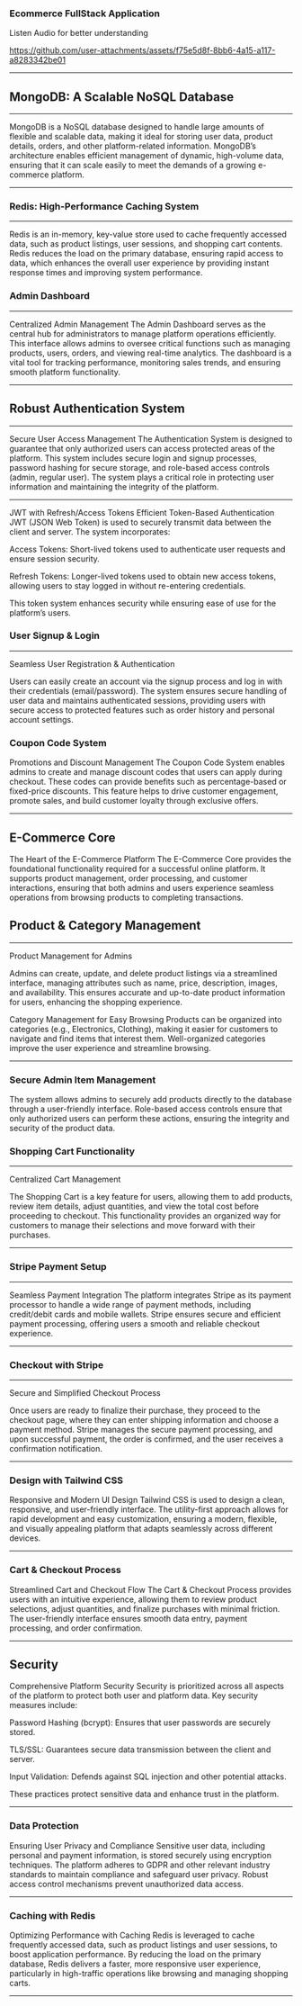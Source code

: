### Ecommerce FullStack Application

Listen Audio for better understanding

https://github.com/user-attachments/assets/f75e5d8f-8bb6-4a15-a117-a8283342be01


---


## MongoDB: A Scalable NoSQL Database
---

MongoDB is a NoSQL database designed to handle large amounts of flexible and scalable data, making it ideal for storing user data, product details, orders, and other platform-related information. MongoDB’s architecture enables efficient management of dynamic, high-volume data, ensuring that it can scale easily to meet the demands of a growing e-commerce platform.

---

### Redis: High-Performance Caching System
---

Redis is an in-memory, key-value store used to cache frequently accessed data, such as product listings, user sessions, and shopping cart contents. Redis reduces the load on the primary database, ensuring rapid access to data, which enhances the overall user experience by providing instant response times and improving system performance.

### Admin Dashboard
----
Centralized Admin Management
The Admin Dashboard serves as the central hub for administrators to manage platform operations efficiently. This interface allows admins to oversee critical functions such as managing products, users, orders, and viewing real-time analytics. The dashboard is a vital tool for tracking performance, monitoring sales trends, and ensuring smooth platform functionality.

----

## Robust Authentication System
----
Secure User Access Management
The Authentication System is designed to guarantee that only authorized users can access protected areas of the platform. This system includes secure login and signup processes, password hashing for secure storage, and role-based access controls (admin, regular user). The system plays a critical role in protecting user information and maintaining the integrity of the platform.

-----

JWT with Refresh/Access Tokens
Efficient Token-Based Authentication
JWT (JSON Web Token) is used to securely transmit data between the client and server. The system incorporates:

Access Tokens: Short-lived tokens used to authenticate user requests and ensure session security.

Refresh Tokens: Longer-lived tokens used to obtain new access tokens, allowing users to stay logged in without re-entering credentials.

This token system enhances security while ensuring ease of use for the platform’s users.

### User Signup & Login
------

Seamless User Registration & Authentication

Users can easily create an account via the signup process and log in with their credentials (email/password). The system ensures secure handling of user data and maintains authenticated sessions, providing users with secure access to protected features such as order history and personal account settings.

### Coupon Code System

Promotions and Discount Management
The Coupon Code System enables admins to create and manage discount codes that users can apply during checkout. These codes can provide benefits such as percentage-based or fixed-price discounts. This feature helps to drive customer engagement, promote sales, and build customer loyalty through exclusive offers.

-----
## E-Commerce Core
The Heart of the E-Commerce Platform
The E-Commerce Core provides the foundational functionality required for a successful online platform. It supports product management, order processing, and customer interactions, ensuring that both admins and users experience seamless operations from browsing products to completing transactions.

## Product & Category Management
----

Product Management for Admins

Admins can create, update, and delete product listings via a streamlined interface, managing attributes such as name, price, description, images, and availability. This ensures accurate and up-to-date product information for users, enhancing the shopping experience.


Category Management for Easy Browsing
Products can be organized into categories (e.g., Electronics, Clothing), making it easier for customers to navigate and find items that interest them. Well-organized categories improve the user experience and streamline browsing.

-----

### Secure Admin Item Management
The system allows admins to securely add products directly to the database through a user-friendly interface. Role-based access controls ensure that only authorized users can perform these actions, ensuring the integrity and security of the product data.


### Shopping Cart Functionality
----
Centralized Cart Management

The Shopping Cart is a key feature for users, allowing them to add products, review item details, adjust quantities, and view the total cost before proceeding to checkout. This functionality provides an organized way for customers to manage their selections and move forward with their purchases.

------
### Stripe Payment Setup
-----

Seamless Payment Integration
The platform integrates Stripe as its payment processor to handle a wide range of payment methods, including credit/debit cards and mobile wallets. Stripe ensures secure and efficient payment processing, offering users a smooth and reliable checkout experience.

------

### Checkout with Stripe
-----

Secure and Simplified Checkout Process

Once users are ready to finalize their purchase, they proceed to the checkout page, where they can enter shipping information and choose a payment method. Stripe manages the secure payment processing, and upon successful payment, the order is confirmed, and the user receives a confirmation notification.

------

### Design with Tailwind CSS

Responsive and Modern UI Design
Tailwind CSS is used to design a clean, responsive, and user-friendly interface. The utility-first approach allows for rapid development and easy customization, ensuring a modern, flexible, and visually appealing platform that adapts seamlessly across different devices.

------

### Cart & Checkout Process
Streamlined Cart and Checkout Flow
The Cart & Checkout Process provides users with an intuitive experience, allowing them to review product selections, adjust quantities, and finalize purchases with minimal friction. The user-friendly interface ensures smooth data entry, payment processing, and order confirmation.

-------

## Security

Comprehensive Platform Security
Security is prioritized across all aspects of the platform to protect both user and platform data. Key security measures include:

Password Hashing (bcrypt): Ensures that user passwords are securely stored.

TLS/SSL: Guarantees secure data transmission between the client and server.

Input Validation: Defends against SQL injection and other potential attacks.

These practices protect sensitive data and enhance trust in the platform.

-----
### Data Protection

Ensuring User Privacy and Compliance
Sensitive user data, including personal and payment information, is stored securely using encryption techniques. The platform adheres to GDPR and other relevant industry standards to maintain compliance and safeguard user privacy. Robust access control mechanisms prevent unauthorized data access.

-----

### Caching with Redis
Optimizing Performance with Caching
Redis is leveraged to cache frequently accessed data, such as product listings and user sessions, to boost application performance. By reducing the load on the primary database, Redis delivers a faster, more responsive user experience, particularly in high-traffic operations like browsing and managing shopping carts.

-----
